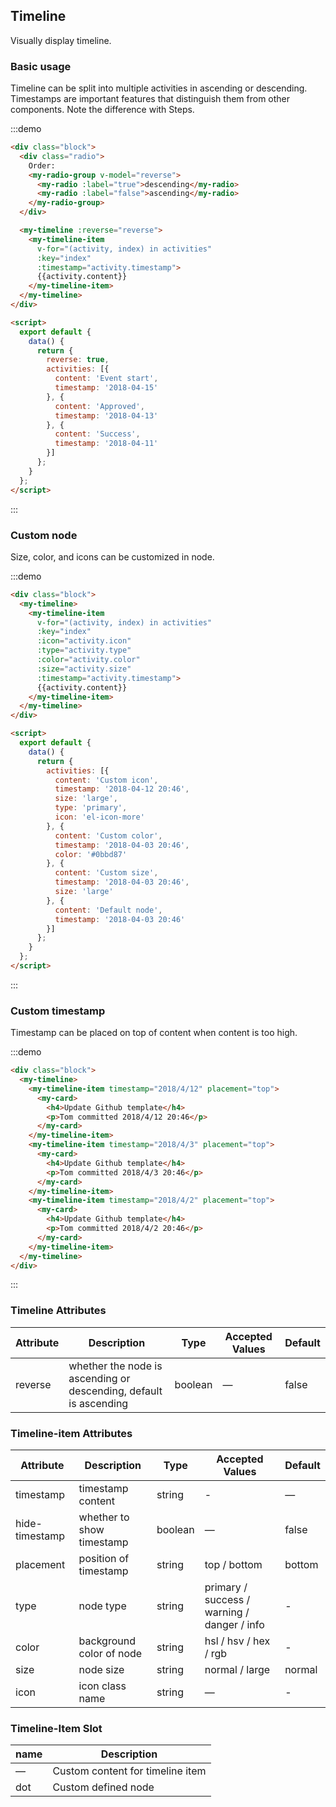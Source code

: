 ## Timeline

Visually display timeline.

### Basic usage

Timeline can be split into multiple activities in ascending or descending. Timestamps are important features that distinguish them from other components. Note the difference with Steps.

:::demo
```html
<div class="block">
  <div class="radio">
    Order: 
    <my-radio-group v-model="reverse">
      <my-radio :label="true">descending</my-radio>
      <my-radio :label="false">ascending</my-radio>
    </my-radio-group>
  </div>

  <my-timeline :reverse="reverse">
    <my-timeline-item
      v-for="(activity, index) in activities"
      :key="index"
      :timestamp="activity.timestamp">
      {{activity.content}}
    </my-timeline-item>
  </my-timeline>
</div>

<script>
  export default {
    data() {
      return {
        reverse: true,
        activities: [{
          content: 'Event start',
          timestamp: '2018-04-15'
        }, {
          content: 'Approved',
          timestamp: '2018-04-13'
        }, {
          content: 'Success',
          timestamp: '2018-04-11'
        }]
      };
    }
  };
</script>
```
:::

### Custom node

Size, color, and icons can be customized in node.

:::demo
```html
<div class="block">
  <my-timeline>
    <my-timeline-item
      v-for="(activity, index) in activities"
      :key="index"
      :icon="activity.icon"
      :type="activity.type"
      :color="activity.color"
      :size="activity.size"
      :timestamp="activity.timestamp">
      {{activity.content}}
    </my-timeline-item>
  </my-timeline>
</div>

<script>
  export default {
    data() {
      return {
        activities: [{
          content: 'Custom icon',
          timestamp: '2018-04-12 20:46',
          size: 'large',
          type: 'primary',
          icon: 'el-icon-more'
        }, {
          content: 'Custom color',
          timestamp: '2018-04-03 20:46',
          color: '#0bbd87'
        }, {
          content: 'Custom size',
          timestamp: '2018-04-03 20:46',
          size: 'large'
        }, {
          content: 'Default node',
          timestamp: '2018-04-03 20:46'
        }]
      };
    }
  };
</script>
```
:::

### Custom timestamp

Timestamp can be placed on top of content when content is too high.

:::demo
```html
<div class="block">
  <my-timeline>
    <my-timeline-item timestamp="2018/4/12" placement="top">
      <my-card>
        <h4>Update Github template</h4>
        <p>Tom committed 2018/4/12 20:46</p>
      </my-card>
    </my-timeline-item>
    <my-timeline-item timestamp="2018/4/3" placement="top">
      <my-card>
        <h4>Update Github template</h4>
        <p>Tom committed 2018/4/3 20:46</p>
      </my-card>
    </my-timeline-item>
    <my-timeline-item timestamp="2018/4/2" placement="top">
      <my-card>
        <h4>Update Github template</h4>
        <p>Tom committed 2018/4/2 20:46</p>
      </my-card>
    </my-timeline-item>
  </my-timeline>
</div>
```
:::

### Timeline Attributes
| Attribute      | Description    | Type      | Accepted Values | Default   |
|---------- |-------- |---------- |-------------  |-------- |
| reverse | whether the node is ascending or descending, default is ascending | boolean | — | false |

### Timeline-item Attributes
| Attribute      | Description    | Type      | Accepted Values | Default   |
|---------- |-------- |---------- |-------------  |-------- |
| timestamp     | timestamp content | string  | - | — |
| hide-timestamp  | whether to show timestamp | boolean | — | false |
| placement | position of timestamp | string | top / bottom | bottom |
| type | node type | string | primary / success / warning / danger / info | - |
| color | background color of node | string | hsl / hsv / hex / rgb | - |
| size | node size | string | normal / large | normal |
| icon | icon class name | string | — | - |

### Timeline-Item Slot
| name | Description |
|------|--------|
| — | Custom content for timeline item |
| dot | Custom defined node |
